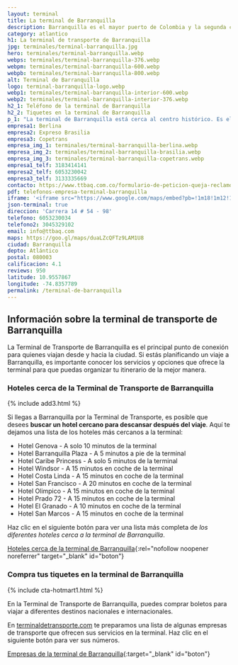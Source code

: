 ```yaml
---
layout: terminal
title: La terminal de Barranquilla
description: Barranquilla es el mayor puerto de Colombia y la segunda ciudad más grande. También es un centro de transporte intermunicipal.
category: atlantico
h1: La terminal de transporte de Barranquilla
jpg: terminales/terminal-barranquilla.jpg
hero: terminales/terminal-barranquilla.webp
webps: terminales/terminal-barranquilla-376.webp
webpm: terminales/terminal-barranquilla-600.webp
webpb: terminales/terminal-barranquilla-800.webp
alt: Terminal de Barranquilla
logo: terminal-barranquilla-logo.webp
webp1: terminales/terminal-barranquilla-interior-600.webp
webp2: terminales/terminal-barranquilla-interior-376.webp
h2_1: Teléfono de la terminal de Barranquilla
h2_2: Tiquetes en la terminal de Barranquilla
p_1: "La terminal de Barranquilla está cerca al centro histórico. Es el centro de transporte de toda la región de la costa caribeña colombiana."
empresa1: Berlina
empresa2: Expreso Brasilia
empresa3: Copetrans
empresa_img_1: terminales/terminal-barranquilla-berlina.webp
empresa_img_2: terminales/terminal-barranquilla-brasilia.webp
empresa_img_3: terminales/terminal-barranquilla-copetrans.webp
empresa1_telf: 3183414141
empresa2_telf: 6053230042
empresa3_telf: 3133335669
contacto: https://www.ttbaq.com.co/formulario-de-peticion-queja-reclamo-sugerencia-o-denuncia/
pdf: telefonos-empresa-terminal-barranquilla
iframe: '<iframe src="https://www.google.com/maps/embed?pb=!1m18!1m12!1m3!1d15670.857458219616!2d-74.81055916044922!3d10.9092989!2m3!1f0!2f0!3f0!3m2!1i1024!2i768!4f13.1!3m3!1m2!1s0x8ef5d3318eb2823b%3A0xfe6b61c53291e62f!2sTerminal%20Metropolitana%20de%20Transportes%20de%20Barranquilla%20S.A!5e0!3m2!1ses!2sco!4v1676584978335!5m2!1ses!2sco" width="100%" height="450" style="border:0;" allowfullscreen="" loading="lazy" referrerpolicy="no-referrer-when-downgrade"></iframe>'
json-terminal: true
direccion: 'Carrera 14 # 54 - 98'
telefono: 6053230034
telefono2: 3045329102
email: info@ttbaq.com
maps: https://goo.gl/maps/duaLZcQFTz9LAM1U8
ciudad: Barranquilla
depto: Atlántico
postal: 080003
calificacion: 4.1
reviews: 950
latitude: 10.9557867
longitude: -74.8357789
permalink: /terminal-de-barranquilla
---
```

## Información sobre la terminal de transporte de Barranquilla

La Terminal de Transporte de Barranquilla es el principal punto de conexión para quienes viajan desde y hacia la ciudad. Si estás planificando un viaje a Barranquilla, es importante conocer los servicios y opciones que ofrece la terminal para que puedas organizar tu itinerario de la mejor manera.

### Hoteles cerca de la Terminal de Transporte de Barranquilla

{% include add3.html %}

Si llegas a Barranquilla por la Terminal de Transporte, es posible que desees **buscar un hotel cercano para descansar después del viaje**. Aquí te dejamos una lista de los hoteles más cercanos a la terminal:

* Hotel Genova - A solo 10 minutos de la terminal
* Hotel Barranquilla Plaza - A 5 minutos a pie de la terminal
* Hotel Caribe Princess - A solo 5 minutos de la terminal
* Hotel Windsor - A 15 minutos en coche de la terminal
* Hotel Costa Linda - A 15 minutos en coche de la terminal
* Hotel San Francisco - A 20 minutos en coche de la terminal
* Hotel Olimpico - A 15 minutos en coche de la terminal
* Hotel Prado 72 - A 15 minutos en coche de la terminal
* Hotel El Granado - A 10 minutos en coche de la terminal
* Hotel San Marcos - A 15 minutos en coche de la terminal

Haz clic en el siguiente botón para ver una lista más completa de *los diferentes hoteles cerca a la terminal de Barranquilla*.

[Hoteles cerca de la terminal de Barranquilla](https://www.google.com/maps/search/Hoteles/@10.910865,-74.7979319,15.75z/data=!4m2!2m1!6e3){:rel="nofollow noopener noreferrer" target="_blank" id="boton"}

### Compra tus tiquetes en la terminal de Barranquilla

{% include cta-hotmart1.html %}

En la Terminal de Transporte de Barranquilla, puedes comprar boletos para viajar a diferentes destinos nacionales e internacionales.

En [terminaldetransporte.com](/) te preparamos una lista de algunas empresas de transporte que ofrecen sus servicios en la terminal. Haz clic en el siguiente botón para ver sus números.

[Empresas de la terminal de Barranquilla]({{page.url}}/{{page.pdf}}){:target="_blank" id="boton"}
